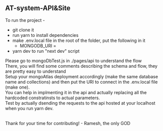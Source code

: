## AT-system-API&Site
To run the project -
- git clone it
- run yarn to install dependencies
- make .env.local file in the root of the folder, put the following in it
    - MONGODB_URI = <your mongoDB uri here>
- yarn dev to run "next dev" script

Please go to mongoDbTest.js in ./pages/api to understand the flow <br />
There, you will find some comments describing the schema and flow, they are pretty easy to understand <br />
Setup your mongoAtlas deployment accordingly (make the same database name and collections) and then put the URI to connect in the .env.local file (make one). <br />
You can help in implmenting it in the api and actually replacing all the hardcoded constratinsts to actual parameters. <br />
Test by actually dsending the requests to the api hosted at your localhost when you run yarn dev.

<br />
Thank for your time for contributing!
    - Ramesh, the only GOD